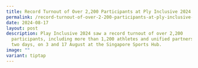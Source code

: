 ```yaml
---
title: Record Turnout of Over 2,200 Participants at Ply Inclusive 2024
permalink: /record-turnout-of-over-2-200-participants-at-ply-inclusive-2024/
date: 2024-08-17
layout: post
description: Play Inclusive 2024 saw a record turnout of over 2,200
  participants, including more than 1,200 athletes and unified partners, across
  two days, on 3 and 17 August at the Singapore Sports Hub.
image: ""
variant: tiptap
---
```

